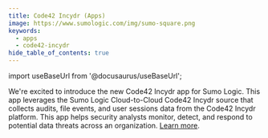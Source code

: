 ```yaml
---
title: Code42 Incydr (Apps)
image: https://www.sumologic.com/img/sumo-square.png
keywords:
  - apps
  - code42-incydr
hide_table_of_contents: true    
---
```


import useBaseUrl from '@docusaurus/useBaseUrl';



We're excited to introduce the new Code42 Incydr app for Sumo Logic. This app leverages the Sumo Logic Cloud-to-Cloud Code42 Incydr source that collects audits, file events, and user sessions data from the Code42 Incydr platform. This app helps security analysts monitor, detect, and respond to potential data threats across an organization. [Learn more](/docs/integrations/saas-cloud/code42-incydr/).
